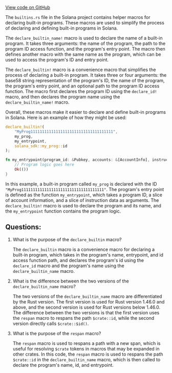 
[View code on GitHub](https://github.com/solana-labs/solana/blob/master/sdk/src/builtins.rs)

The `builtins.rs` file in the Solana project contains helper macros for declaring built-in programs. These macros are used to simplify the process of declaring and defining built-in programs in Solana. 

The `declare_builtin_name!` macro is used to declare the name of a built-in program. It takes three arguments: the name of the program, the path to the program ID access function, and the program's entry point. The macro then defines another macro with the same name as the program, which can be used to access the program's ID and entry point. 

The `declare_builtin!` macro is a convenience macro that simplifies the process of declaring a built-in program. It takes three or four arguments: the base58 string representation of the program's ID, the name of the program, the program's entry point, and an optional path to the program ID access function. The macro first declares the program ID using the `declare_id!` macro, and then declares the program name using the `declare_builtin_name!` macro. 

Overall, these macros make it easier to declare and define built-in programs in Solana. Here is an example of how they might be used:

```rust
declare_builtin!(
    "MyProg111111111111111111111111111111111111",
    my_prog,
    my_entrypoint,
    solana_sdk::my_prog::id
);

fn my_entrypoint(program_id: &Pubkey, accounts: &[AccountInfo], instruction_data: &[u8]) -> ProgramResult {
    // Program logic goes here
    Ok(())
}
```

In this example, a built-in program called `my_prog` is declared with the ID `"MyProg111111111111111111111111111111111111"`. The program's entry point is defined as the function `my_entrypoint`, which takes a program ID, a slice of account information, and a slice of instruction data as arguments. The `declare_builtin!` macro is used to declare the program and its name, and the `my_entrypoint` function contains the program logic.
## Questions: 
 1. What is the purpose of the `declare_builtin` macro?
    
    The `declare_builtin` macro is a convenience macro for declaring a built-in program, which takes in the program's name, entrypoint, and id access function path, and declares the program's id using the `declare_id` macro and the program's name using the `declare_builtin_name` macro.

2. What is the difference between the two versions of the `declare_builtin_name` macro?
    
    The two versions of the `declare_builtin_name` macro are differentiated by the Rust version. The first version is used for Rust version 1.46.0 and above, and the second version is used for Rust versions below 1.46.0. The difference between the two versions is that the first version uses the `respan` macro to respans the path `$crate::id`, while the second version directly calls `$crate::$id()`.

3. What is the purpose of the `respan` macro?
    
    The `respan` macro is used to respans a path with a new span, which is useful for resolving `$crate` tokens in macros that may be expanded in other crates. In this code, the `respan` macro is used to respans the path `$crate::id` in the `declare_builtin_name` macro, which is then called to declare the program's name, id, and entrypoint.